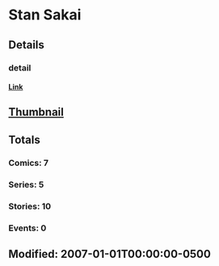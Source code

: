 # Stan  Sakai 
## Details
### detail
#### [Link](http://marvel.com/comics/creators/9454/stan_sakai?utm_campaign=apiRef&utm_source=225578a89fc76f3d20fbffda5d17a88d)
## [Thumbnail](http://i.annihil.us/u/prod/marvel/i/mg/4/50/4bb4086588d89.jpg)
## Totals
### Comics: 7
### Series: 5
### Stories: 10
### Events: 0
## Modified: 2007-01-01T00:00:00-0500
